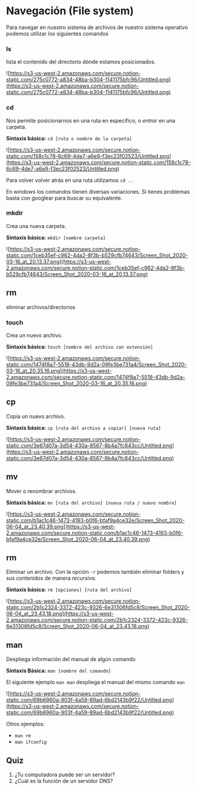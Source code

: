 # Navegación (File system)

Para navegar en nuestro sistema de archivos de nuestro sistema operativo podemos utilizar los siguientes comandos

### ls

lista el contenido del directorio dónde estamos posicionados.

![https://s3-us-west-2.amazonaws.com/secure.notion-static.com/275c0772-a834-48ba-b304-1141175bfc96/Untitled.png](https://s3-us-west-2.amazonaws.com/secure.notion-static.com/275c0772-a834-48ba-b304-1141175bfc96/Untitled.png)

### cd

Nos permite posicionarnos en una ruta en específico, o *entrar* en una carpeta. 

**Sintaxis básica:** `cd [ruta o nombre de la carpeta]` 

![https://s3-us-west-2.amazonaws.com/secure.notion-static.com/158c1c78-6c69-4de7-a6e9-f3ec23f02523/Untitled.png](https://s3-us-west-2.amazonaws.com/secure.notion-static.com/158c1c78-6c69-4de7-a6e9-f3ec23f02523/Untitled.png)

Para volver volver atrás en una ruta utilizamos `cd ..` 

En windows los comandos tienen diversas variaciones. Si tienes problemas basta con googlear para buscar su equivalente.

### mkdir

Crea una nueva carpeta.

**Sintaxis básica:** `mkdir [nombre carpeta]`

![https://s3-us-west-2.amazonaws.com/secure.notion-static.com/1ceb35ef-c962-4da2-8f3b-b529cfb74643/Screen_Shot_2020-03-16_at_20.13.37.png](https://s3-us-west-2.amazonaws.com/secure.notion-static.com/1ceb35ef-c962-4da2-8f3b-b529cfb74643/Screen_Shot_2020-03-16_at_20.13.37.png)

## rm

eliminar archivos/directorios

### touch

Crea un nuevo archivo.

**Sintaxis básica:** `touch [nombre del archivo con extensión]`

![https://s3-us-west-2.amazonaws.com/secure.notion-static.com/1474f8a7-5518-43db-9d2a-09fe3be731a4/Screen_Shot_2020-03-16_at_20.35.16.png](https://s3-us-west-2.amazonaws.com/secure.notion-static.com/1474f8a7-5518-43db-9d2a-09fe3be731a4/Screen_Shot_2020-03-16_at_20.35.16.png)

## cp

Copia un nuevo archivo.

**Sintaxis básica:** `cp [ruta del archivo a copiar] [nueva ruta]`

![https://s3-us-west-2.amazonaws.com/secure.notion-static.com/3e67d07a-3d54-430a-8567-8b4a7fc843cc/Untitled.png](https://s3-us-west-2.amazonaws.com/secure.notion-static.com/3e67d07a-3d54-430a-8567-8b4a7fc843cc/Untitled.png)

## mv

Mover o renombrar archivos.

**Sintaxis básica:** `mv [ruta del archivo] [nueva ruta / nuevo nombre]`

![https://s3-us-west-2.amazonaws.com/secure.notion-static.com/b1ac1c46-1473-4193-b0f6-bfaf9a4ce32e/Screen_Shot_2020-06-04_at_23.40.39.png](https://s3-us-west-2.amazonaws.com/secure.notion-static.com/b1ac1c46-1473-4193-b0f6-bfaf9a4ce32e/Screen_Shot_2020-06-04_at_23.40.39.png)

## rm

Eliminar un archivo. Con la opción `-r` podemos también eliminar folders y sus contenidos de manera *recursiva.*

**Sintaxis básica:** `rm [opciones] [ruta del archivo]`

![https://s3-us-west-2.amazonaws.com/secure.notion-static.com/2b1c2324-3372-423c-9326-6e31306fd5c8/Screen_Shot_2020-06-04_at_23.43.18.png](https://s3-us-west-2.amazonaws.com/secure.notion-static.com/2b1c2324-3372-423c-9326-6e31306fd5c8/Screen_Shot_2020-06-04_at_23.43.18.png)

## man

Despliega información del manual de algún comando

**Sintaxis Básica:** `man [nombre del comando]`

El siguiente ejemplo `man man` despliega el manual del mismo comando `man` 

![https://s3-us-west-2.amazonaws.com/secure.notion-static.com/69b6960a-903f-4a59-89ad-6bd2143b9f22/Untitled.png](https://s3-us-west-2.amazonaws.com/secure.notion-static.com/69b6960a-903f-4a59-89ad-6bd2143b9f22/Untitled.png)

Otros ejemplos:

- `man rm`
- `man ifconfig`


## Quiz

1. ¿Tu computadora puede ser un servidor?
2. ¿Cuál es la función de un servidor DNS?
